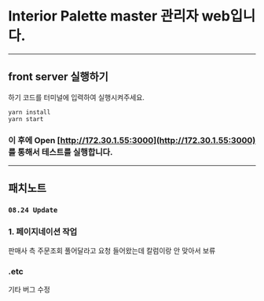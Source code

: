 # Interior Palette master 관리자 web입니다.

---

## front server 실행하기

하기 코드를 터미널에 입력하여 실행시켜주세요.

```
yarn install
yarn start
```

### 이 후에 Open [http://172.30.1.55:3000](http://172.30.1.55:3000) 를 통해서 테스트를 실행합니다.

---

## 패치노트

### `08.24 Update`

### 1. 페이지네이션 작업

판매사 측 주문조회 풀어달라고 요청 들어왔는데 칼럼이랑 안 맞아서 보류

### .etc

기타 버그 수정
